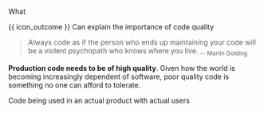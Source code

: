 <span id="title">What</span>

<span id="prereqs"></span>

<span id="outcomes">{{ icon_outcome }} Can explain the importance of code quality</span>

<div id="body">

> Always code as if the person who ends up maintaining your code will be a violent psychopath who knows where you live. <sub>-- Martin Golding</sub>

**<trigger for="pop:production-code">Production code</trigger> needs to be of high quality**. Given how the world is becoming increasingly dependent of software, poor quality code is something no one can afford to tolerate.

<popover id="pop:production-code" title="{{icon_preview}} Production Code" placement="top">
  <div slot="content">
    Code being used in an actual product with actual users
  </div>
</popover>

</div>

<div id="extras">
</div>
